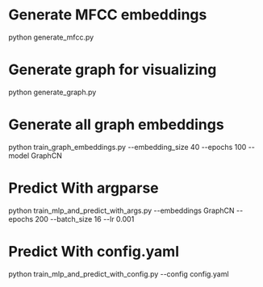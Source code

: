 # Generate MFCC embeddings
python generate_mfcc.py

# Generate graph for visualizing
python generate_graph.py

# Generate all graph embeddings
python train_graph_embeddings.py --embedding_size 40 --epochs 100 --model GraphCN

# Predict With argparse
python train_mlp_and_predict_with_args.py --embeddings GraphCN --epochs 200 --batch_size 16 --lr 0.001

# Predict With config.yaml
python train_mlp_and_predict_with_config.py --config config.yaml

